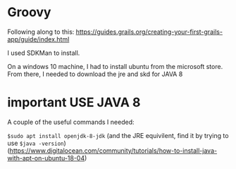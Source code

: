 # Groovy

Following along to this: https://guides.grails.org/creating-your-first-grails-app/guide/index.html

I used SDKMan to install.

On a windows 10 machine, I had to install ubuntu from the microsoft store. From there, I needed to download the jre and skd for JAVA 8
# important USE JAVA 8

A couple of the useful commands I needed:

`$sudo apt install openjdk-8-jdk` (and the JRE equivilent, find it by trying to use `$java -version`) (https://www.digitalocean.com/community/tutorials/how-to-install-java-with-apt-on-ubuntu-18-04) 
